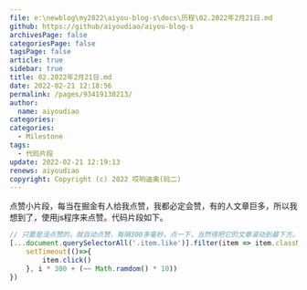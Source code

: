 ```yaml
---
file: e:\newblog\my2022\aiyou-blog-s\docs\历程\02.2022年2月21日.md
github: https://github/aiyoudiao/aiyou-blog-s
archivesPage: false
categoriesPage: false
tagsPage: false
article: true
sidebar: true
title: 02.2022年2月21日.md
date: 2022-02-21 12:18:56
permalink: /pages/93419130213/
author: 
  name: aiyoudiao
categories: 
categories: 
  - Milestone
tags: 
  - 代码片段
update: 2022-02-21 12:19:13
renews: aiyoudiao
copyright: Copyright (c) 2022 哎哟迪奥(码二)
---
```


点赞小片段，每当在掘金有人给我点赞，我都必定会赞，有的人文章巨多，所以我想到了，使用js程序来点赞。代码片段如下。

```js
// 只要是没点赞的，就自动点赞，每隔300多毫秒，点一下，当然得把它的文章滚动到最下方。
[...document.querySelectorAll('.item.like')].filter(item => item.className !== 'item like active').forEach((item, i) => {
    setTimeout(()=>{
        item.click()
    }, i * 300 + (~~ Math.ramdom() * 10))
})
```

<!-- more -->

